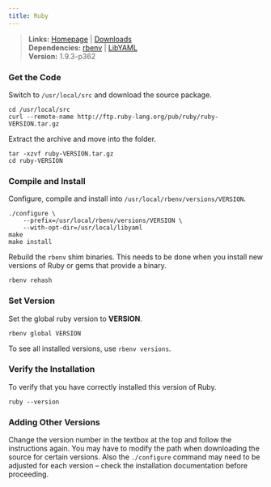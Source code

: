 ```yaml
---
title: Ruby
---
```



> **Links:** [Homepage](http://www.ruby-lang.org/) | [Downloads](http://www.ruby-lang.org/en/downloads/)  
> **Dependencies:** [rbenv](ruby-rbenv.html) | [LibYAML](lib-yaml.html)  
> **Version:** <span id="version">1.9.3-p362</span>


### Get the Code

Switch to `/usr/local/src` and download the source package.

	cd /usr/local/src
	curl --remote-name http://ftp.ruby-lang.org/pub/ruby/ruby-VERSION.tar.gz

Extract the archive and move into the folder.

	tar -xzvf ruby-VERSION.tar.gz
	cd ruby-VERSION


### Compile and Install

Configure, compile and install into `/usr/local/rbenv/versions/VERSION`.

	./configure \
		--prefix=/usr/local/rbenv/versions/VERSION \
		--with-opt-dir=/usr/local/libyaml
	make
	make install

Rebuild the `rbenv` shim binaries. This needs to be done when you install new versions of Ruby or gems that provide a binary.

	rbenv rehash


### Set Version

Set the global ruby version to **VERSION**.

	rbenv global VERSION

To see all installed versions, use `rbenv versions`.


### Verify the Installation

To verify that you have correctly installed this version of Ruby.

	ruby --version


### Adding Other Versions

Change the version number in the textbox at the top and follow the instructions again. You may have to modify the path when downloading the source for certain versions. Also the `./configure` command may need to be adjusted for each version – check the installation documentation before proceeding.
